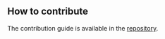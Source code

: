 ## How to contribute

The contribution guide is available in the [repository](https://github.com/aimclub/ECG/blob/main/docs/contribution.md).
